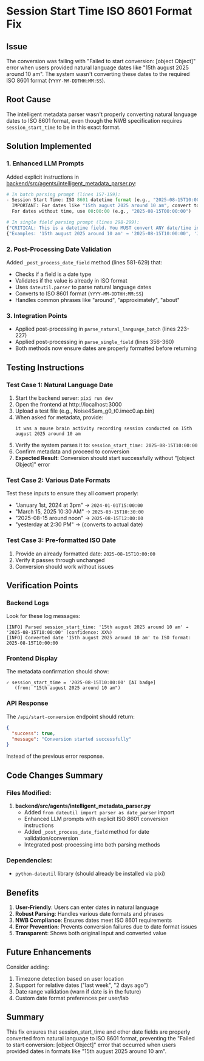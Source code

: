 # Session Start Time ISO 8601 Format Fix

## Issue
The conversion was failing with "Failed to start conversion: [object Object]" error when users provided natural language dates like "15th august 2025 around 10 am". The system wasn't converting these dates to the required ISO 8601 format (`YYYY-MM-DDTHH:MM:SS`).

## Root Cause
The intelligent metadata parser wasn't properly converting natural language dates to ISO 8601 format, even though the NWB specification requires `session_start_time` to be in this exact format.

## Solution Implemented

### 1. Enhanced LLM Prompts
Added explicit instructions in [backend/src/agents/intelligent_metadata_parser.py](backend/src/agents/intelligent_metadata_parser.py):

```python
# In batch parsing prompt (lines 157-159):
- Session Start Time: ISO 8601 datetime format (e.g., "2025-08-15T10:00:00" for "August 15th, 2025 at 10:00 AM")
  IMPORTANT: For dates like "15th august 2025 around 10 am", convert to "2025-08-15T10:00:00"
  For dates without time, use 00:00:00 (e.g., "2025-08-15T00:00:00")

# In single field parsing prompt (lines 298-299):
{"CRITICAL: This is a datetime field. You MUST convert ANY date/time input to ISO 8601 format (YYYY-MM-DDTHH:MM:SS)." if field_schema.field_type.value == "date" else ""}
{"Examples: '15th august 2025 around 10 am' → '2025-08-15T10:00:00', 'January 1, 2024 3pm' → '2024-01-01T15:00:00'" if field_schema.field_type.value == "date" else ""}
```

### 2. Post-Processing Date Validation
Added `_post_process_date_field` method (lines 581-629) that:
- Checks if a field is a date type
- Validates if the value is already in ISO format
- Uses `dateutil.parser` to parse natural language dates
- Converts to ISO 8601 format (`YYYY-MM-DDTHH:MM:SS`)
- Handles common phrases like "around", "approximately", "about"

### 3. Integration Points
- Applied post-processing in `parse_natural_language_batch` (lines 223-227)
- Applied post-processing in `parse_single_field` (lines 356-360)
- Both methods now ensure dates are properly formatted before returning

## Testing Instructions

### Test Case 1: Natural Language Date
1. Start the backend server: `pixi run dev`
2. Open the frontend at http://localhost:3000
3. Upload a test file (e.g., Noise4Sam_g0_t0.imec0.ap.bin)
4. When asked for metadata, provide:
   ```
   it was a mouse brain activity recording session conducted on 15th august 2025 around 10 am
   ```
5. Verify the system parses it to: `session_start_time: 2025-08-15T10:00:00`
6. Confirm metadata and proceed to conversion
7. **Expected Result**: Conversion should start successfully without "[object Object]" error

### Test Case 2: Various Date Formats
Test these inputs to ensure they all convert properly:
- "January 1st, 2024 at 3pm" → `2024-01-01T15:00:00`
- "March 15, 2025 10:30 AM" → `2025-03-15T10:30:00`
- "2025-08-15 around noon" → `2025-08-15T12:00:00`
- "yesterday at 2:30 PM" → (converts to actual date)

### Test Case 3: Pre-formatted ISO Date
1. Provide an already formatted date: `2025-08-15T10:00:00`
2. Verify it passes through unchanged
3. Conversion should work without issues

## Verification Points

### Backend Logs
Look for these log messages:
```
[INFO] Parsed session_start_time: '15th august 2025 around 10 am' → '2025-08-15T10:00:00' (confidence: XX%)
[INFO] Converted date '15th august 2025 around 10 am' to ISO format: 2025-08-15T10:00:00
```

### Frontend Display
The metadata confirmation should show:
```
✓ session_start_time = '2025-08-15T10:00:00' [AI badge]
   (from: "15th august 2025 around 10 am")
```

### API Response
The `/api/start-conversion` endpoint should return:
```json
{
  "success": true,
  "message": "Conversion started successfully"
}
```
Instead of the previous error response.

## Code Changes Summary

### Files Modified:
1. **backend/src/agents/intelligent_metadata_parser.py**
   - Added `from dateutil import parser as date_parser` import
   - Enhanced LLM prompts with explicit ISO 8601 conversion instructions
   - Added `_post_process_date_field` method for date validation/conversion
   - Integrated post-processing into both parsing methods

### Dependencies:
- `python-dateutil` library (should already be installed via pixi)

## Benefits

1. **User-Friendly**: Users can enter dates in natural language
2. **Robust Parsing**: Handles various date formats and phrases
3. **NWB Compliance**: Ensures dates meet ISO 8601 requirements
4. **Error Prevention**: Prevents conversion failures due to date format issues
5. **Transparent**: Shows both original input and converted value

## Future Enhancements

Consider adding:
1. Timezone detection based on user location
2. Support for relative dates ("last week", "2 days ago")
3. Date range validation (warn if date is in the future)
4. Custom date format preferences per user/lab

## Summary

This fix ensures that session_start_time and other date fields are properly converted from natural language to ISO 8601 format, preventing the "Failed to start conversion: [object Object]" error that occurred when users provided dates in formats like "15th august 2025 around 10 am".